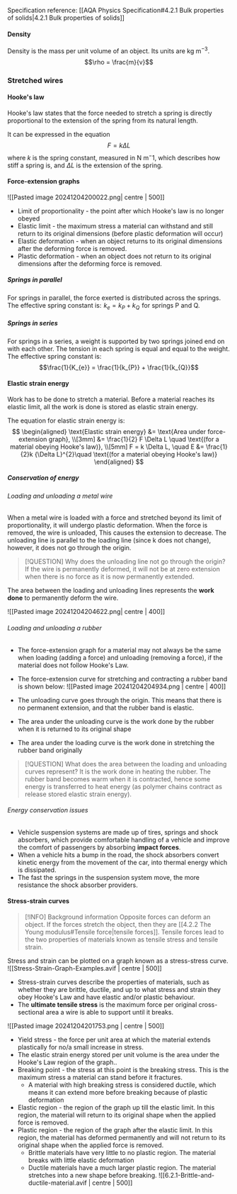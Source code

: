 Specification reference: [[AQA Physics Specification#4.2.1 Bulk properties of solids|4.2.1 Bulk properties of solids]]
#### Density
Density is the mass per unit volume of an object. Its units are $\text{kg m}^{-3}$.
$$\rho = \frac{m}{v}$$
### Stretched wires
#### Hooke's law

Hooke's law states that the force needed to stretch a spring is directly proportional to the extension of the spring from its natural length.

It can be expressed in the equation $$F = k\Delta L$$
where $k$ is the spring constant, measured in $\text{N m}^-1$, which describes how stiff a spring is, and $\Delta L$ is the extension of the spring.
#### Force-extension graphs

![[Pasted image 20241204200022.png| centre | 500]]

- Limit of proportionality - the point after which Hooke's law is no longer obeyed
- Elastic limit - the maximum stress a material can withstand and still return to its original dimensions (before plastic deformation will occur)
- Elastic deformation - when an object returns to its original dimensions after the deforming force is removed.
- Plastic deformation - when an object does not return to its original dimensions after the deforming force is removed.

##### Springs in parallel
For springs in parallel, the force exerted is distributed across the springs. The effective spring constant is:  $k_{e}= k_{P} + k_{Q}$  for springs P and Q.
##### Springs in series
For springs in a series, a weight is supported by two springs joined end on with each other. The tension in each spring is equal and equal to the weight. The effective spring constant is: $$\frac{1}{K_{e}} = \frac{1}{k_{P}} + \frac{1}{k_{Q}}$$
#### Elastic strain energy
Work has to be done to stretch a material. Before a material reaches its elastic limit, all the work is done is stored as elastic strain energy.

The equation for elastic strain energy is:
$$
\begin{aligned}
\text{Elastic strain energy} &= \text{Area under force-extension graph}, \\[3mm]
&= \frac{1}{2} F \Delta L \quad \text{(for a material obeying Hooke's law)}, \\[5mm]
F = k \Delta L, \quad E &= \frac{1}{2}k {\Delta L}^{2}\quad \text{(for a material obeying Hooke's law)}
\end{aligned}
$$
##### Conservation of energy
###### Loading and unloading a metal wire
When a metal wire is loaded with a force and stretched beyond its limit of proportionality, it will undergo plastic deformation. When the force is removed, the wire is unloaded, This causes the extension to decrease. The unloading line is parallel to the loading line (since k does not change), however, it does not go through the origin.

> [!QUESTION] Why does the unloading line not go through the origin?
> If the wire is permanently deformed, it will not be at zero extension when there is no force as it is now permanently extended. 

The area between the loading and unloading lines represents the **work done** to permanently deform the wire.

![[Pasted image 20241204204622.png| centre | 400]]
###### Loading and unloading a rubber 
- The force-extension graph for a material may not always be the same when loading (adding a force) and unloading (removing a force), if the material does not follow Hooke's Law.
- The force-extension curve for stretching and contracting a rubber band is shown below:
![[Pasted image 20241204204934.png | centre | 400]]

- The unloading curve goes through the origin. This means that there is no permanent extension, and that the rubber band is elastic.
- The area under the unloading curve is the work done by the rubber when it is returned to its original shape
- The area under the loading curve is the work done in stretching the rubber band originally

>[!QUESTION] What does the area between the loading and unloading curves represent?
> It is the work done in heating the rubber. The rubber band becomes warm when it is contracted, hence some energy is transferred to heat energy (as polymer chains contract as release stored elastic strain energy).
###### Energy conservation issues
- Vehicle suspension systems are made up of tires, springs and shock absorbers, which provide comfortable handling of a vehicle and improve the comfort of passengers by absorbing **impact forces**.
- When a vehicle hits a bump in the road, the shock absorbers convert kinetic energy from the movement of the car, into thermal energy which is dissipated.
- The fast the springs in the suspension system move, the more resistance the shock absorber providers.
#### Stress-strain curves

> [!INFO] Background information
> Opposite forces can deform an object. If the forces stretch the object, then they are [[4.2.2 The Young modulus#Tensile force|tensile forces]]. Tensile forces lead to the two properties of materials known as tensile stress and tensile strain.

Stress and strain can be plotted on a graph known as a stress-stress curve.
![[Stress-Strain-Graph-Examples.avif | centre | 500]]
- Stress-strain curves describe the properties of materials, such as whether they are brittle, ductile, and up to what stress and strain they obey Hooke's Law and have elastic and/or plastic behaviour.
- The **ultimate tensile stress** is the maximum force per original cross-sectional area a wire is able to support until it breaks.

![[Pasted image 20241204201753.png | centre | 500]]

- Yield stress - the force per unit area at which the material extends plastically for no/a small increase in stress.
- The elastic strain energy stored per unit volume is the area under the Hooke's Law region of the graph..
- Breaking point - the stress at this point is the breaking stress. This is the maximum stress a material can stand before it fractures.
	- A material with high breaking stress is considered ductile, which means it can extend more before breaking because of plastic deformation
- Elastic region - the region of the graph up till the elastic limit. In this region, the material will return to its original shape when the applied force is removed.
- Plastic region - the region of the graph after the elastic limit. In this region, the material has deformed permanently and will not return to its original shape when the applied force is removed.
	- Brittle materials have very little to no plastic region. The material breaks with little elastic deformation
	- Ductile materials have a much larger plastic region. The material stretches into a new shape before breaking.
![[6.2.1-Brittle-and-ductile-material.avif | centre | 500]]